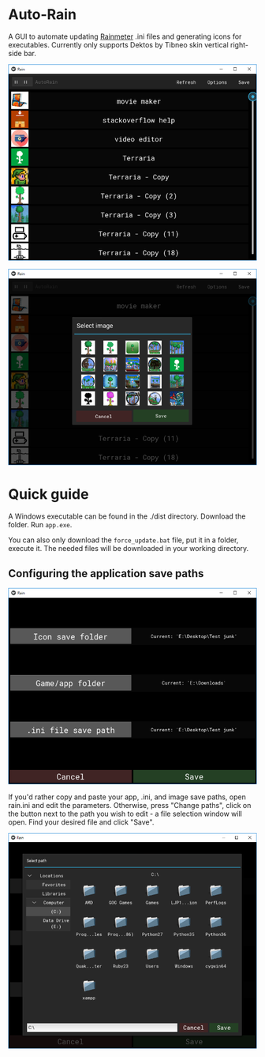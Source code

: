 # Auto-Rain
A GUI to automate updating [Rainmeter](https://www.rainmeter.net/) .ini files and generating icons for executables. Currently only supports Dektos by Tibneo skin vertical right-side bar.

![Main menu](preview/main_screen.png "The main screen of the app")

![Image selection menu](preview/image_selection.png "Selecting the icon for your game/app")

# Quick guide
A Windows executable can be found in the ./dist directory. Download the folder. Run `app.exe`.

You can also only download the `force_update.bat` file, put it in a folder, execute it. The needed files will be downloaded in your working directory.

## Configuring the application save paths

![Path configuration](preview/file_selection.png "File save path selection screen")

If you'd rather copy and paste your app, .ini, and image save paths, open rain.ini and edit the parameters. Otherwise, press "Change paths", click on the button next to the path you wish to edit - a file selection window will open. Find your desired file and click "Save".

![Path selection](preview/path_selection.png "Selecting a path in the application")


